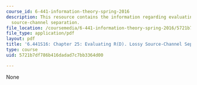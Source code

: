 ```yaml
---
course_id: 6-441-information-theory-spring-2016
description: This resource contains the information regarding evaluating R(D). Lossy
  source-channel separation.
file_location: /coursemedia/6-441-information-theory-spring-2016/5721b7df786b416dadad7c7bb3364d00_MIT6_441S16_chapter_25.pdf
file_type: application/pdf
layout: pdf
title: '6.441S16: Chapter 25: Evaluating R(D). Lossy Source-Channel Separation.'
type: course
uid: 5721b7df786b416dadad7c7bb3364d00

---
```

None